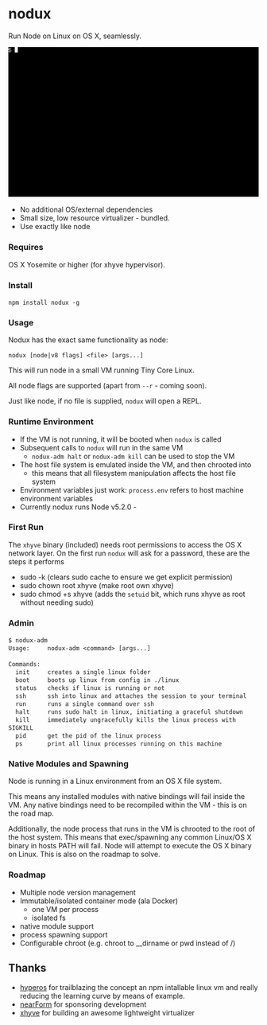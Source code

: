 # nodux

Run Node on Linux on OS X, seamlessly.

![nodux](demo.gif)

* No additional OS/external dependencies
* Small size, low resource virtualizer - bundled.
* Use exactly like node

### Requires

OS X Yosemite or higher (for xhyve hypervisor).

### Install

```
npm install nodux -g
```

### Usage

Nodux has the exact same functionality as node:

```
nodux [node|v8 flags] <file> [args...]
```

This will run node in a small VM running Tiny Core Linux.

All node flags are supported (apart from `--r` - coming soon).

Just like node, if no file is supplied, `nodux` will open a REPL.


### Runtime Environment

* If the VM is not running, it will be booted when `nodux` is called
* Subsequent calls to `nodux` will run in the same VM
  * `nodux-adm halt` or `nodux-adm kill` can be used to stop the VM
* The host file system is emulated inside the VM, and then chrooted into
  * this means that all filesystem manipulation affects the host file system
* Environment variables just work: `process.env` refers to host machine environment variables
* Currently nodux runs Node v5.2.0 - 

### First Run

The `xhyve` binary (included) needs root permissions to 
access the OS X network layer. On the first run `nodux`
will ask for a password, these are the steps it performs

* sudo -k (clears sudo cache to ensure we get explicit permission)
* sudo chown root xhyve (make root own xhyve)
* sudo chmod +s xhyve (adds the `setuid` bit, which runs xhyve as root without needing sudo)

### Admin

```
$ nodux-adm
Usage:     nodux-adm <command> [args...]

Commands:
  init     creates a single linux folder
  boot     boots up linux from config in ./linux
  status   checks if linux is running or not
  ssh      ssh into linux and attaches the session to your terminal
  run      runs a single command over ssh
  halt     runs sudo halt in linux, initiating a graceful shutdown
  kill     immediately ungracefully kills the linux process with SIGKILL
  pid      get the pid of the linux process
  ps       print all linux processes running on this machine
```


### Native Modules and Spawning

Node is running in a Linux environment from an OS X file system.

This means any installed modules with native bindings will fail
inside the VM. Any native bindings need to be recompiled within 
the VM - this is on the road map.

Additionally, the node process that runs in the VM is chrooted
to the root of the host system. This means that exec/spawning 
any common Linux/OS X binary in hosts PATH will fail. Node will attempt to execute the OS X binary on Linux. This is also on
the roadmap to solve. 


### Roadmap

* Multiple node version management
* Immutable/isolated container mode (ala Docker)
  * one VM per process
  * isolated fs
* native module support
* process spawning support
* Configurable chroot (e.g. chroot to __dirname or pwd instead of /)


## Thanks

* [hyperos](https://github.com/maxogden/linux) for trailblazing the concept an npm intallable linux vm and really reducing the learning curve by means of example.
* [nearForm](http://nearform.com) for sponsoring development
* [xhyve](https://github.com/mist64/xhyve) for building an awesome lightweight virtualizer
